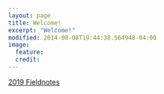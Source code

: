 ```yaml
---
layout: page
title: Welcome!
excerpt: "Welcome!"
modified: 2014-08-08T19:44:38.564948-04:00
image:
  feature:
  credit:
---
```



<a href="https://drive.google.com/open?id=1Ugt544rYBY5v1Rg3O5W4xP-doPVpQd_2&usp=sharing">2019 Fieldnotes</a>


